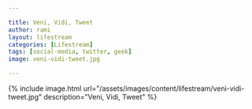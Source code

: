 ```yaml
---

title: Veni, Vidi, Tweet
author: rami
layout: lifestream 
categories: [Lifestream]
tags: [social-media, twitter, geek]
image: veni-vidi-tweet.jpg

---
```


{% include image.html url="/assets/images/content/lifestream/veni-vidi-tweet.jpg" description="Veni, Vidi, Tweet" %}

